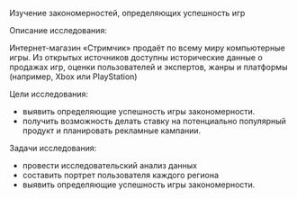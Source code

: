 Изучение закономерностей, определяющих успешность игр


Описание исследования:

Интернет-магазин «Стримчик» продаёт по всему миру компьютерные игры. Из открытых источников доступны исторические данные о продажах игр, оценки пользователей и экспертов, жанры и платформы (например, Xbox или PlayStation)


Цели исследования:

- выявить определяющие успешность игры закономерности.
- получить возможность делать ставку на потенциально популярный продукт и планировать рекламные кампании.


Задачи исследования:

- провести исследовательский анализ данных
- составить портрет пользователя каждого региона
- выявить определяющие успешность игры закономерности.